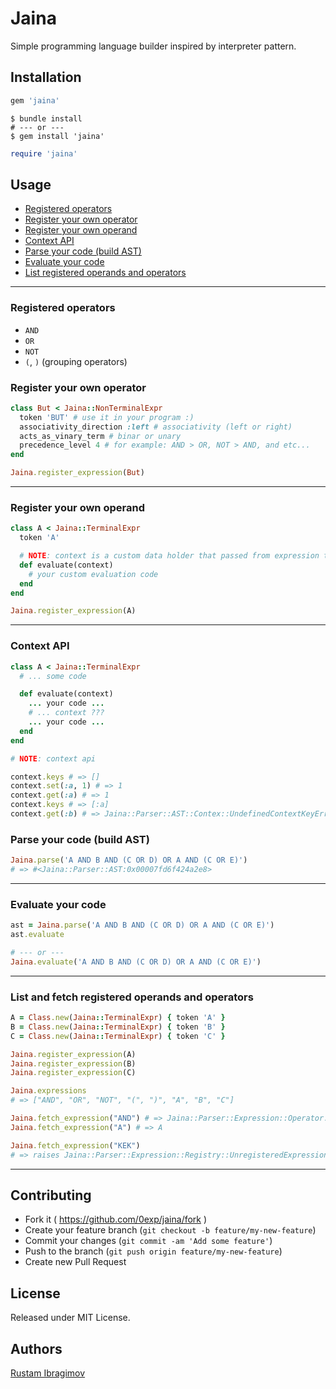 # Jaina

Simple programming language builder inspired by interpreter pattern.

## Installation

```ruby
gem 'jaina'
```

```shell
$ bundle install
# --- or ---
$ gem install 'jaina'
```

```ruby
require 'jaina'
```

## Usage

- [Registered operators](#registered-operators)
- [Register your own operator](#register-your-own-operator)
- [Register your own operand](#register-your-own-operand)
- [Context API](#context-api)
- [Parse your code (build AST)](#parse-your-code-build-ast)
- [Evaluate your code](#evaluate-your-code)
- [List registered operands and operators](#list-registered-operands-and-operators)

---

### Registered operators

- `AND`
- `OR`
- `NOT`
- `(`, `)` (grouping operators)

### Register your own operator

```ruby
class But < Jaina::NonTerminalExpr
  token 'BUT' # use it in your program :)
  associativity_direction :left # associativity (left or right)
  acts_as_vinary_term # binar or unary
  precedence_level 4 # for example: AND > OR, NOT > AND, and etc...
end

Jaina.register_expression(But)
```

---

### Register your own operand

```ruby
class A < Jaina::TerminalExpr
  token 'A'

  # NOTE: context is a custom data holder that passed from expression to expression
  def evaluate(context)
    # your custom evaluation code
  end
end

Jaina.register_expression(A)
```

---

### Context API

```ruby
class A < Jaina::TerminalExpr
  # ... some code

  def evaluate(context)
    ... your code ...
    # ... context ???
    ... your code ...
  end
end

# NOTE: context api

context.keys # => []
context.set(:a, 1) # => 1
context.get(:a) # => 1
context.keys # => [:a]
context.get(:b) # => Jaina::Parser::AST::Contex::UndefinedContextKeyError
```

### Parse your code (build AST)

```ruby
Jaina.parse('A AND B AND (C OR D) OR A AND (C OR E)')
# => #<Jaina::Parser::AST:0x00007fd6f424a2e8>
```

---

### Evaluate your code

```ruby
ast = Jaina.parse('A AND B AND (C OR D) OR A AND (C OR E)')
ast.evaluate

# --- or ---
Jaina.evaluate('A AND B AND (C OR D) OR A AND (C OR E)')
```

---

### List and fetch registered operands and operators

```ruby
A = Class.new(Jaina::TerminalExpr) { token 'A' }
B = Class.new(Jaina::TerminalExpr) { token 'B' }
C = Class.new(Jaina::TerminalExpr) { token 'C' }

Jaina.register_expression(A)
Jaina.register_expression(B)
Jaina.register_expression(C)

Jaina.expressions
# => ["AND", "OR", "NOT", "(", ")", "A", "B", "C"]

Jaina.fetch_expression("AND") # => Jaina::Parser::Expression::Operator::And
Jaina.fetch_expression("A") # => A

Jaina.fetch_expression("KEK")
# => raises Jaina::Parser::Expression::Registry::UnregisteredExpressionError
```

---

## Contributing

- Fork it ( https://github.com/0exp/jaina/fork )
- Create your feature branch (`git checkout -b feature/my-new-feature`)
- Commit your changes (`git commit -am 'Add some feature'`)
- Push to the branch (`git push origin feature/my-new-feature`)
- Create new Pull Request

## License

Released under MIT License.

## Authors

[Rustam Ibragimov](https://github.com/0exp)
